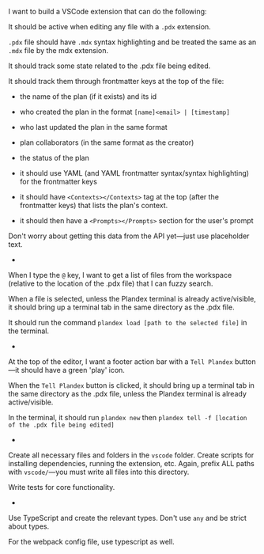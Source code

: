 I want to build a VSCode extension that can do the following:

It should be active when editing any file with a `.pdx` extension.

`.pdx` file should have `.mdx` syntax highlighting and be treated the same as an `.mdx` file by the mdx extension.

It should track some state related to the .pdx file being edited.

It should track them through frontmatter keys at the top of the file:

- the name of the plan (if it exists) and its id
- who created the plan in the format `[name]<email> | [timestamp]`
- who last updated the plan in the same format
- plan collaborators (in the same format as the creator)
- the status of the plan
- it should use YAML (and YAML frontmatter syntax/syntax highlighting) for the frontmatter keys

- it should have `<Contexts></Contexts>` tag at the top (after the frontmatter keys) that lists the plan's context.

- it should then have a `<Prompts></Prompts>` section for the user's prompt

Don't worry about getting this data from the API yet—just use placeholder text.

-

When I type the `@` key, I want to get a list of files from the workspace (relative to the location of the .pdx file) that I can fuzzy search.

When a file is selected, unless the Plandex terminal is already active/visible, it should bring up a terminal tab in the same directory as the .pdx file.

It should run the command `plandex load [path to the selected file]` in the terminal.

-

At the top of the editor, I want a footer action bar with a `Tell Plandex` button—it should have a green 'play' icon.

When the `Tell Plandex` button is clicked, it should bring up a terminal tab in the same directory as the .pdx file, unless the Plandex terminal is already active/visible.

In the terminal, it should run `plandex new` then `plandex tell -f [location of the .pdx file being edited]`

-

Create all necessary files and folders in the `vscode` folder. Create scripts for installing dependencies, running the extension, etc. Again, prefix ALL paths with `vscode/`—you must write all files into this directory.

Write tests for core functionality.

-

Use TypeScript and create the relevant types. Don't use `any` and be strict about types.

For the webpack config file, use typescript as well.
